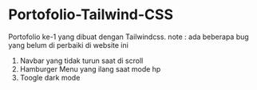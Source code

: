 # Portofolio-Tailwind-CSS
Portofolio ke-1 yang dibuat dengan Tailwindcss.
note :
ada beberapa bug yang belum di perbaiki di website ini
1. Navbar yang tidak turun saat di scroll
2. Hamburger Menu yang ilang saat mode hp
3. Toogle dark mode
